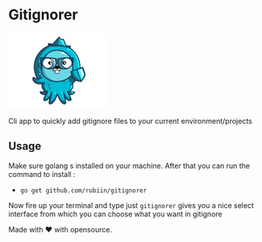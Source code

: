 # Gitignorer

<img src="./img.png" height="150"/>

Cli app to quickly add gitignore files to your current environment/projects


## Usage

Make sure golang s installed on your machine. After that you can run the command to install :

* `go get github.com/rubiin/gitignorer`

Now fire up your terminal and type just `gitignorer` gives you a nice select interface from which you can choose what you want in gitignore

Made with ❤️ with opensource.
